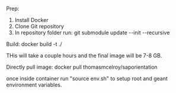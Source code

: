 Prep:
1. Install Docker
2. Clone Git repository
3. In repository folder run: git submodule update --init --recursive

Build:
docker build -t <tagname> ./

THis will take a couple hours and the final image will be 7-8 GB. 


Directly pull image:
docker pull thomasmcelroy/saporientation

once inside container run "source env.sh" to setup root and geant environment variables.

